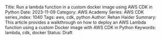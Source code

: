 Title: Run a lambda function in a custom docker image using AWS CDK in Python
Date: 2023-11-09
Category: AWS Academy
Series: AWS CDK
series_index: 1040
Tags: aws, cdk, python
Author: Rehan Haider
Summary: This article provides a walkthrough on how to deploy an AWS Lambda function using a custom Docker image with AWS CDK in Python
Keywords: lambda, cdk, docker
Status: Draft


